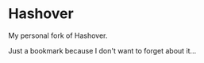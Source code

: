 # Hashover

My personal fork of Hashover.

Just a bookmark because I don't want to forget about it...
